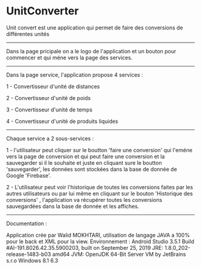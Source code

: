 # UnitConverter
Unit convert est une application qui permet de faire des conversions de différentes unités
 
-------------------------------------------------------------------------------------------

Dans la page pricipale on a le logo de l'application et un bouton pour commencer et qui méne vers la page des services.

-------------------------------------------------------------------------------------------

Dans la page service, l'application propose 4 services : 

1 - Convertisseur d'unité de distances

2 - Convertisseur d'unité de poids 

3 - Convertisseur d'unité de temps

4 - Convertisseur d'unité de produits liquides

------------------------------------------------------------------------------------------

Chaque service a 2 sous-services : 

1 - l'utilisateur peut cliquer sur le boutton 'faire une conversion' qui l'eméne vers la page de conversion et qui peut faire une conversion
et la sauvegarder si il le souhaite et juste en cliquant sure le boutton 'sauvegarder', les données sont stockées dans la base de donnée de Google 'Firebase'.


2 - L'utilisateur peut voir l'historique de toutes les conversions faites par les autres utilisateurs ou par lui même en cliquant sur le bouton 'Historique des conversions'
, l'application va récupérer toutes les conversions sauvegardées dans la base de donnée et les affiches.


-----------------------------------------------------------------------------------------
Documentation : 

Application crée par Walid MOKHTARI, utilisation de langage JAVA a 100% pour le back et XML pour la view.
Environnement :
Android Studio 3.5.1
Build #AI-191.8026.42.35.5900203, built on September 25, 2019
JRE: 1.8.0_202-release-1483-b03 amd64
JVM: OpenJDK 64-Bit Server VM by JetBrains s.r.o
Windows 8.1 6.3
